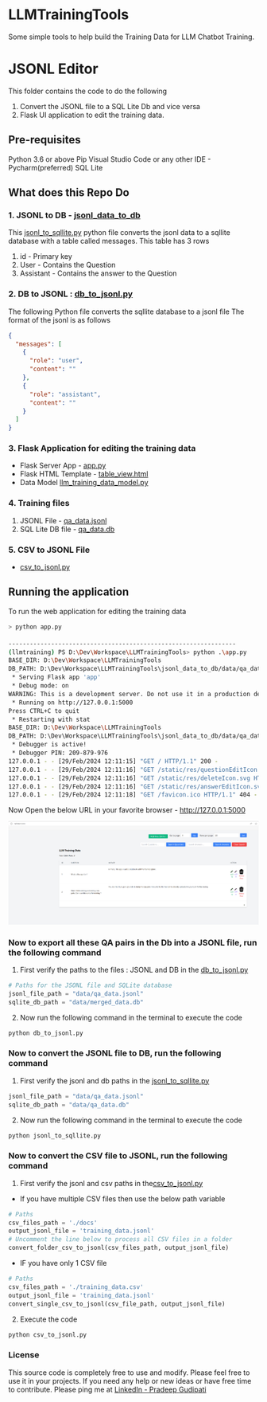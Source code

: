 # LLMTrainingTools

Some simple tools to help build the Training Data for LLM Chatbot Training.

# JSONL Editor

This folder contains the code to do the following

1. Convert the JSONL file to a SQL Lite Db and vice versa
2. Flask UI application to edit the training data.

## Pre-requisites

Python 3.6 or above
Pip
Visual Studio Code or any other IDE - Pycharm(preferred)
SQL Lite

## What does this Repo Do

### 1. JSONL to DB - [jsonl_data_to_db](jsonl_data_to_db)

This [jsonl_to_sqllite.py](jsonl_data_to_db%2Fjsonl_to_sqllite.py) python file converts the jsonl data to a sqllite
database with a table called messages. This table has 3 rows

1. id - Primary key
2. User - Contains the Question
3. Assistant - Contains the answer to the Question

### 2. DB to JSONL : [db_to_jsonl.py](jsonl_data_to_db%2Fdb_to_jsonl.py)

The following Python file converts the sqllite database to a jsonl file
The format of the jsonl is as follows

```json
{
  "messages": [
    {
      "role": "user",
      "content": ""
    },
    {
      "role": "assistant",
      "content": ""
    }
  ]
}
```

### 3. Flask Application for editing the training data

- Flask Server App - [app.py](app.py)
- Flask HTML Template - [table_view.html](templates%2Ftable_view.html)
- Data Model [llm_training_data_model.py](models%2Fllm_training_data_model.py)

### 4. Training files

1. JSONL File - [qa_data.jsonl](jsonl_data_to_db%2Fdata%2Fqa_data.jsonl)
2. SQL Lite DB file - [qa_data.db](jsonl_data_to_db%2Fdata%2Fqa_data.db)

### 5. CSV to JSONL File
- [csv_to_jsonl.py](jsonl_data_to_db%2Fcsv_to_jsonl.py)

## Running the application 

To run the web application for editing the training data
```bash
> python app.py

----------------------------------------------------------------
(llmtraining) PS D:\Dev\Workspace\LLMTrainingTools> python .\app.py                           
BASE_DIR: D:\Dev\Workspace\LLMTrainingTools
DB_PATH: D:\Dev\Workspace\LLMTrainingTools\jsonl_data_to_db/data/qa_data.db
 * Serving Flask app 'app'
 * Debug mode: on
WARNING: This is a development server. Do not use it in a production deployment. Use a production WSGI server instead.
 * Running on http://127.0.0.1:5000
Press CTRL+C to quit
 * Restarting with stat
BASE_DIR: D:\Dev\Workspace\LLMTrainingTools
DB_PATH: D:\Dev\Workspace\LLMTrainingTools\jsonl_data_to_db/data/qa_data.db
 * Debugger is active!
 * Debugger PIN: 209-879-976
127.0.0.1 - - [29/Feb/2024 12:11:15] "GET / HTTP/1.1" 200 -
127.0.0.1 - - [29/Feb/2024 12:11:16] "GET /static/res/questionEditIcon.svg HTTP/1.1" 200 -
127.0.0.1 - - [29/Feb/2024 12:11:16] "GET /static/res/deleteIcon.svg HTTP/1.1" 200 -
127.0.0.1 - - [29/Feb/2024 12:11:16] "GET /static/res/answerEditIcon.svg HTTP/1.1" 200 -
127.0.0.1 - - [29/Feb/2024 12:11:18] "GET /favicon.ico HTTP/1.1" 404 -

```

Now Open the below URL in your favorite browser - http://127.0.0.1:5000

![screenshot.png](screenshot.png)

###  Now to export all these QA pairs in the Db into a JSONL file, run the following command

1. First verify the paths to the files : JSONL and DB  in the [db_to_jsonl.py](jsonl_data_to_db%2Fdb_to_jsonl.py)
```python
# Paths for the JSONL file and SQLite database
jsonl_file_path = "data/qa_data.jsonl"
sqlite_db_path = "data/merged_data.db"
```
2. Now run the following command in the terminal to execute the code

```bash
python db_to_jsonl.py
```
###  Now to convert the JSONL file to DB, run the following command

1. First verify the jsonl and db paths in the [jsonl_to_sqllite.py](jsonl_data_to_db%2Fjsonl_to_sqllite.py)

```python
jsonl_file_path = "data/qa_data.jsonl"
sqlite_db_path = "data/qa_data.db"
```
2. Now run the following command in the terminal to execute the code
```bash 
python jsonl_to_sqllite.py
```

###  Now to convert the CSV file to JSONL, run the following command

1. First verify the jsonl and csv paths in the[csv_to_jsonl.py](jsonl_data_to_db%2Fcsv_to_jsonl.py)
 - If you have multiple CSV files then use the below path variable 
```python
# Paths
csv_files_path = './docs'
output_jsonl_file = 'training_data.jsonl'
# Uncomment the line below to process all CSV files in a folder
convert_folder_csv_to_jsonl(csv_files_path, output_jsonl_file)
``` 
 - IF you have only 1 CSV file 
```python
# Paths
csv_files_path = './training_data.csv'
output_jsonl_file = 'training_data.jsonl'
convert_single_csv_to_jsonl(csv_file_path, output_jsonl_file)
```

2. Execute the code 
```bash 
python csv_to_jsonl.py
```



### License

This source code is completely free to use and modify. Please feel free to use it in your projects.
If you need any help or new ideas or have free time to contribute.
Please ping me at [LinkedIn - Pradeep Gudipati](https://www.linkedin.com/in/pradeepgudipati/)

